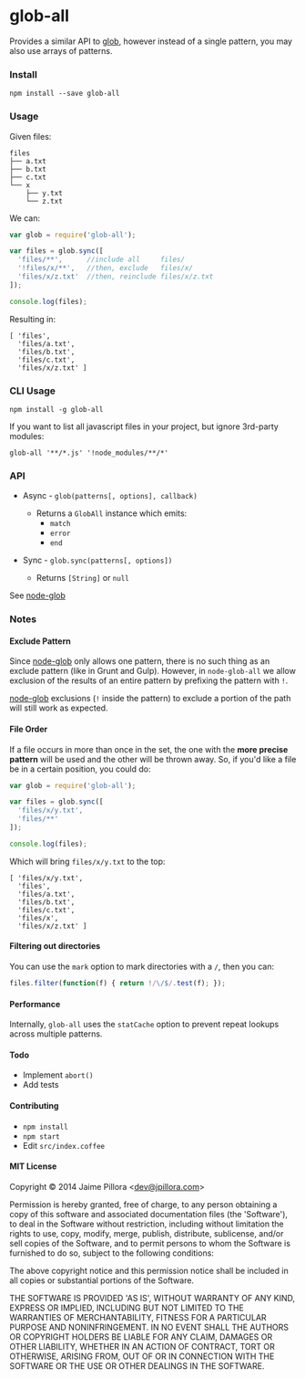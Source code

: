 # glob-all

Provides a similar API to [glob](https://github.com/isaacs/node-glob), however instead of a single pattern, you may also use arrays of patterns.

### Install

```
npm install --save glob-all
```

### Usage

Given files:
```
files
├── a.txt
├── b.txt
├── c.txt
└── x
    ├── y.txt
    └── z.txt
```

We can:
``` js
var glob = require('glob-all');

var files = glob.sync([
  'files/**',      //include all     files/
  '!files/x/**',   //then, exclude   files/x/
  'files/x/z.txt'  //then, reinclude files/x/z.txt
]);

console.log(files);
```

Resulting in:
```
[ 'files',
  'files/a.txt',
  'files/b.txt',
  'files/c.txt',
  'files/x/z.txt' ]
```

### CLI Usage

`npm install -g glob-all`

If you want to list all javascript files in your project, but ignore 3rd-party modules:

```
glob-all '**/*.js' '!node_modules/**/*'
```

### API

* Async - `glob(patterns[, options], callback)`
  * Returns a `GlobAll` instance which emits:
    * `match`
    * `error`
    * `end`

* Sync - `glob.sync(patterns[, options])`
  * Returns `[String]` or `null`

See [node-glob](https://github.com/isaacs/node-glob)

### Notes

#### Exclude Pattern

Since [node-glob](https://github.com/isaacs/node-glob) only allows one pattern, there is no such thing as an exclude pattern (like in Grunt and Gulp). However, in `node-glob-all` we allow exclusion of the results of an entire pattern by prefixing the pattern with `!`.

[node-glob](https://github.com/isaacs/node-glob) exclusions (`!` inside the pattern) to exclude a portion of the path will still work as expected.

#### File Order

If a file occurs in more than once in the set, the one with the **more precise pattern** will be used and the other will be thrown away. So, if you'd like a file be in a certain position, you could do:

``` js
var glob = require('glob-all');

var files = glob.sync([
  'files/x/y.txt',
  'files/**'
]);

console.log(files);
```

Which will bring `files/x/y.txt` to the top:

```
[ 'files/x/y.txt',
  'files',
  'files/a.txt',
  'files/b.txt',
  'files/c.txt',
  'files/x',
  'files/x/z.txt' ]
```

#### Filtering out directories

You can use the `mark` option to mark directories with a `/`, then you can:
``` js
files.filter(function(f) { return !/\/$/.test(f); });
```

#### Performance

Internally, `glob-all` uses the `statCache` option to prevent repeat lookups across multiple patterns.

#### Todo

* Implement `abort()`
* Add tests

#### Contributing

* `npm install`
* `npm start`
* Edit `src/index.coffee`

#### MIT License

Copyright &copy; 2014 Jaime Pillora &lt;dev@jpillora.com&gt;

Permission is hereby granted, free of charge, to any person obtaining
a copy of this software and associated documentation files (the
'Software'), to deal in the Software without restriction, including
without limitation the rights to use, copy, modify, merge, publish,
distribute, sublicense, and/or sell copies of the Software, and to
permit persons to whom the Software is furnished to do so, subject to
the following conditions:

The above copyright notice and this permission notice shall be
included in all copies or substantial portions of the Software.

THE SOFTWARE IS PROVIDED 'AS IS', WITHOUT WARRANTY OF ANY KIND,
EXPRESS OR IMPLIED, INCLUDING BUT NOT LIMITED TO THE WARRANTIES OF
MERCHANTABILITY, FITNESS FOR A PARTICULAR PURPOSE AND NONINFRINGEMENT.
IN NO EVENT SHALL THE AUTHORS OR COPYRIGHT HOLDERS BE LIABLE FOR ANY
CLAIM, DAMAGES OR OTHER LIABILITY, WHETHER IN AN ACTION OF CONTRACT,
TORT OR OTHERWISE, ARISING FROM, OUT OF OR IN CONNECTION WITH THE
SOFTWARE OR THE USE OR OTHER DEALINGS IN THE SOFTWARE.
